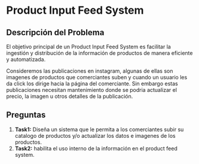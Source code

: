 # Product Input Feed System

## Descripción del Problema

El objetivo principal de un Product Input Feed System es facilitar la ingestión y distribución de la información de productos de manera eficiente y automatizada.

Consideremos las publicaciones en instagram, algunas de ellas son imagenes de productos que comerciantes suben y cuando un usuario les da click los dirige hacia la página del comerciante. Sin embargo estas publicaciones necesitan mantenimiento donde se podria actualizar el precio, la imagen u otros detalles de la publicación.


## Preguntas

1. **Task1:** Diseña un sistema que le permita a los comerciantes subir su catalogo de productos y/o actualizar los datos e imagenes de los productos.
2. **Task2:** habilita el uso interno de la información en el product feed system.



